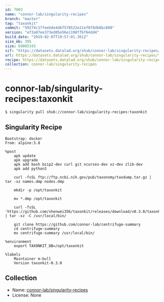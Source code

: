 ```yaml
---
id: 7003
name: "connor-lab/singularity-recipes"
branch: "master"
tag: "taxonkit"
commit: "59274c17feebde4d6f578522e21ef0f8db8bc800"
version: "ef3a87ee373ed05e56e1198ffbf64dd4"
build_date: "2019-02-07T19:57:01.361Z"
size_mb: 395
size: 69005343
sif: "https://datasets.datalad.org/shub/connor-lab/singularity-recipes/taxonkit/2019-02-07-59274c17-ef3a87ee/ef3a87ee373ed05e56e1198ffbf64dd4.simg"
url: https://datasets.datalad.org/shub/connor-lab/singularity-recipes/taxonkit/2019-02-07-59274c17-ef3a87ee/
recipe: https://datasets.datalad.org/shub/connor-lab/singularity-recipes/taxonkit/2019-02-07-59274c17-ef3a87ee/Singularity
collection: connor-lab/singularity-recipes
---
```


# connor-lab/singularity-recipes:taxonkit

```bash
$ singularity pull shub://connor-lab/singularity-recipes:taxonkit
```

## Singularity Recipe

```singularity
Bootstrap: docker
From: alpine:3.8

%post
    apk update
    apk upgrade
    apk add bash bzip2-dev curl git ncurses-dev xz-dev zlib-dev
    apk add python3

    curl -fsSL ftp://ftp.ncbi.nih.gov/pub/taxonomy/taxdump.tar.gz | tar -xz names.dmp nodes.dmp
   
    mkdir -p /opt/taxonkit

    mv *.dmp /opt/taxonkit  

    curl -fsSL 'https://github.com/shenwei356/taxonkit/releases/download/v0.3.0/taxonkit_linux_amd64.tar.gz' | tar -xz -C /usr/local/bin/

    git clone https://github.com/connor-lab/centrifuge-summary
    cd centrifuge-summary
    mv centrifuge-summary /usr/local/bin/

%environment
    export TAXONKIT_DB=/opt/taxonkit

%labels
    Maintainer m-bull
    Version taxonkit-0.3.0
```

## Collection

 - Name: [connor-lab/singularity-recipes](https://github.com/connor-lab/singularity-recipes)
 - License: None

